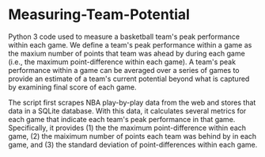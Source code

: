 Measuring-Team-Potential
========================

Python 3 code used to measure a basketball team's peak performance within each game. We define a team's peak performance within a game as the maxium number of points that team was ahead by during each game (i.e., the maximum point-difference within each game). A team's peak performance within a game can be averaged over a series of games to provide an estimate of a team's current potential beyond what is captured by examining final score of each game. 

The script first scrapes NBA play-by-play data from the web and stores that data in a SQLite database. With this data, it calculates several metrics for each game that indicate each team's peak performance in that game. Specifically, it provides (1) the the maximum point-difference within each game, (2) the maiximum number of points each team was behind by in each game, and (3) the standard deviation of point-differences within each game. 
